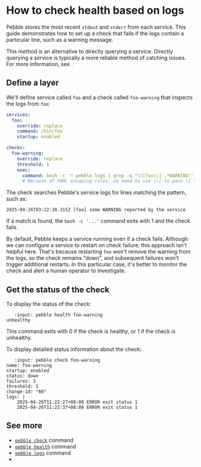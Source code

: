 # How to check health based on logs

Pebble stores the most recent `stdout` and `stderr` from each service. This guide demonstrates how to set up a check that fails if the logs contain a particular line, such as a warning message.

This method is an alternative to directly querying a service. Directly querying a service is typically a more reliable method of catching issues. For more information, see [](./run-services-reliably).

## Define a layer

We'll define service called `foo` and a check called `foo-warning` that inspects the logs from `foo`:

```yaml
services:
  foo:
    override: replace
    command: /bin/foo
    startup: enabled

checks:
  foo-warning:
    override: replace
    threshold: 1
    exec:
      command: bash -c '! pebble logs | grep -q "\\[foo\\] .*WARNING"'
      # Because of YAML escaping rules, we need to use \\[ to pass \[ to grep.
```

The check searches Pebble's service logs for lines matching the pattern, such as:

```text
2025-04-26T03:22:20.315Z [foo] some WARNING reported by the service
```

If a match is found, the `bash -c '...'` command exits with 1 and the check fails.

By default, Pebble keeps a service running even if a check fails. Although we can configure a service to restart on check failure, this approach isn't helpful here. That's because restarting `foo` won't remove the warning from the logs, so the check remains "down", and subsequent failures won't trigger additional restarts. In this particular case, it's better to monitor the check and alert a human operator to investigate.

## Get the status of the check

To display the status of the check:

```{terminal}
   :input: pebble health foo-warning
unhealthy
```

This command exits with 0 if the check is healthy, or 1 if the check is unhealthy.

To display detailed status information about the check:

```{terminal}
   :input: pebble check foo-warning
name: foo-warning
startup: enabled
status: down
failures: 3
threshold: 1
change-id: "60"
logs: |
    2025-04-26T11:22:27+08:00 ERROR exit status 1
    2025-04-26T11:22:37+08:00 ERROR exit status 1
```

## See more

- [`pebble check`](#reference_pebble_check_command) command
- [`pebble health`](#reference_pebble_health_command) command
- [`pebble logs`](#reference_pebble_logs_command) command
- [](/reference/health-checks)

